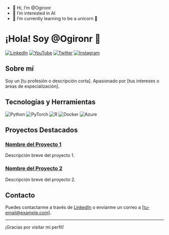 - 👋 Hi, I’m @Ogironr
- 👀 I’m interested in AI
- 🌱 I’m currently learning to be a unicorn 🦄



# ¡Hola! Soy @Ogironr 👋

[![LinkedIn](https://img.shields.io/badge/LinkedIn-0077B5?style=for-the-badge&logo=linkedin&logoColor=white)](https://www.linkedin.com/in/ogironr/)
[![YouTube](https://img.shields.io/badge/YouTube-FF0000?style=for-the-badge&logo=youtube&logoColor=white)](https://www.youtube.com/shorts/NzfqpOWJ8ZQ)
[![Twitter](https://img.shields.io/badge/Twitter-1DA1F2?style=for-the-badge&logo=twitter&logoColor=white)](https://x.com/OmarGir51197742)
[![Instagram](https://img.shields.io/badge/Instagram-E4405F?style=for-the-badge&logo=instagram&logoColor=white)](https://www.instagram.com/scientistai18/)

## Sobre mí

Soy un [tu profesión o descripción corta]. Apasionado por [tus intereses o áreas de especialización]. 

## Tecnologías y Herramientas

![Python](https://img.shields.io/badge/Python-3776AB?style=for-the-badge&logo=python&logoColor=white)
![PyTorch](https://img.shields.io/badge/PyTorch-EE4C2C?style=for-the-badge&logo=pytorch&logoColor=white)
![R](https://img.shields.io/badge/R-276DC3?style=for-the-badge&logo=r&logoColor=white)
![Docker](https://img.shields.io/badge/Docker-2496ED?style=for-the-badge&logo=docker&logoColor=white)
![Azure](https://img.shields.io/badge/Azure-0078D4?style=for-the-badge&logo=microsoft-azure&logoColor=white)

## Proyectos Destacados

### [Nombre del Proyecto 1](https://github.com/tu-perfil/nombre-del-proyecto-1)
Descripción breve del proyecto 1.

### [Nombre del Proyecto 2](https://github.com/tu-perfil/nombre-del-proyecto-2)
Descripción breve del proyecto 2.

## Contacto

Puedes contactarme a través de [LinkedIn](https://www.linkedin.com/in/tu-perfil) o enviarme un correo a [tu-email@example.com].

---

¡Gracias por visitar mi perfil!





<!---
Ogironr/Ogironr is a ✨ special ✨ repository because its `README.md` (this file) appears on your GitHub profile.
You can click the Preview link to take a look at your changes.
--->
